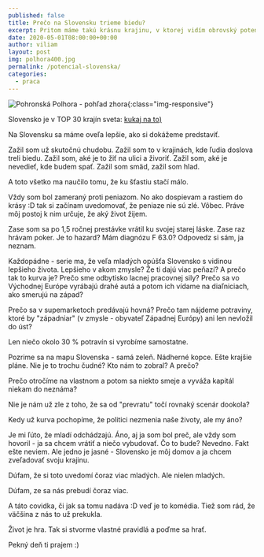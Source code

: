 ```yaml
---
published: false
title: Prečo na Slovensku trieme biedu?
excerpt: Pritom máme takú krásnu krajinu, v ktorej vidím obrovský potenciál
date: 2020-05-01T08:00:00+00:00
author: viliam
layout: post
img: polhora400.jpg
permalink: /potencial-slovenska/
categories:
  - praca
---
```

![Pohronská Polhora - pohľad zhora](/images/polhora700.jpg){:class="img-responsive"}

Slovensko je v TOP 30 krajín sveta: [kukaj na to)](https://www.teraz.sk/ekonomika/krajiny-zivotna-uroven-slovensko/303778-clanok.html)

Na Slovensku sa máme oveľa lepšie, ako si dokážeme predstaviť.

Zažil som už skutočnú chudobu. Zažil som to v krajinách, kde ľudia doslova treli biedu.
Zažil som, aké je to žiť na ulici a živoriť. Zažil som, aké je nevedieť, kde budem spať.
Zažil som smäd, zažil som hlad.

A toto všetko ma naučilo tomu, že ku šťastiu stačí málo.

Vždy som bol zameraný proti peniazom. No ako dospievam a rastiem do krásy :D tak
si začínam uvedomovať, že peniaze nie sú zlé. Vôbec. Práve môj postoj k nim určuje,
že aký život žijem.

Zase som sa po 1,5 ročnej prestávke vrátil ku svojej starej láske. Zase raz hrávam
poker. Je to hazard? Mám diagnózu F 63.0? Odpovedz si sám, ja neznam.

Každopádne - serie ma, že veľa mladých opúšťa Slovensko s vidinou lepšieho života.
Lepšieho v akom zmysle? Že ti dajú viac peňazí? A prečo tak to kurva je? Prečo
sme odbytisko lacnej pracovnej sily? Prečo sa vo Východnej Európe vyrábajú
drahé autá a potom ich vídame na diaľniciach, ako smerujú na západ?

Prečo sa v supemarketoch predávajú hovná? Prečo tam nájdeme potraviny, ktoré
by "západniar" (v zmysle - obyvateľ Západnej Európy) ani len nevložil do úst?

Len niečo okolo 30 % potravín si vyrobíme samostatne.

Pozrime sa na mapu Slovenska - samá zeleň. Nádherné kopce. Ešte krajšie pláne.
Nie je to trochu čudné? Kto nám to zobral? A prečo?

Prečo otročíme na vlastnom a potom sa niekto smeje a vyváža kapitál niekam do
neznáma?

Nie je nám už zle z toho, že sa od "prevratu" točí rovnaký scenár dookola?

Kedy už kurva pochopíme, že politici nezmenia naše životy, ale my áno?

Je mi ľúto, že mladí odchádzajú. Áno, aj ja som bol preč, ale vždy som
hovoril - ja sa chcem vrátiť a niečo vybudovať. Čo to bude? Nevedno.
Fakt ešte neviem. Ale jedno je jasné - Slovensko je môj domov a ja
chcem zveľadovať svoju krajinu.

Dúfam, že si toto uvedomí čoraz viac mladých. Ale nielen mladých.

Dúfam, ze sa nás prebudí čoraz viac.

A táto covidka, či jak sa tomu nadáva :D veď je to komédia. 
Tiež som rád, že väčšina z nás to už prekukla.

Život je hra. Tak si stvorme vlastné pravidlá a poďme sa hrať.

Pekný deň ti prajem :)
